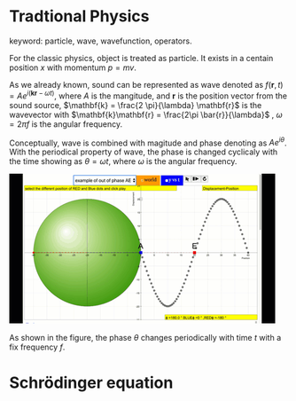 # Tradtional Physics
keyword: particle, wave, wavefunction, operators.

For the classic physics, object is treated as particle. It exists in a centain position $x$ with momentum $p = mv$.

As we already known, sound can be represented as wave denoted as 
$f(\mathbf{r}, t) = Ae^{i(\mathbf{k}\mathbf{r} - \omega t)}$, where $A$ is the mangitude, and $\mathbf{r}$ is the position vector from the sound source, $\mathbf{k} = \frac{2 \pi}{\lambda} \mathbf{r}$ is the wavevector with $\mathbf{k}\mathbf{r} =  \frac{2\pi \bar{r}}{\lambda}$ , $\omega = 2 \pi f$ is the angular frequency. 

Conceptually, wave is combined with magitude and phase denoting as $Ae^{i\theta}$. 
With the periodical property of wave, the phase is changed cyclicaly with the time showing as $\theta = \omega t$, where $\omega$ is the angular frequency.

![phase_with_time](backgrounds/figs/Out_of_phase_AE.gif)
<!-- <img src="https://github.com/Oceanusity/AI4DFT/tree/main/backgrounds/figs/Out_of_phase_AE.gif" width="500" class="center" alt="phase_with_time"/> -->

As shown in the figure, the phase $\theta$ changes periodically with time $t$ with a fix frequency $f$.
# Schrödinger equation
